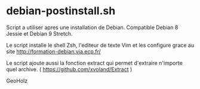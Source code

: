 # debian-postinstall.sh

Script a utiliser apres une installation de Debian.
Compatible Debian 8 Jessie et Debian 9 Stretch.

Le script installe le shell Zsh, l'editeur de texte Vim et les configure grace au site http://formation-debian.via.ecp.fr/

Le script ajoute aussi la fonction extract qui permet d'extraire n'importe quel archive. ( https://github.com/xvoland/Extract )

GeoHolz

